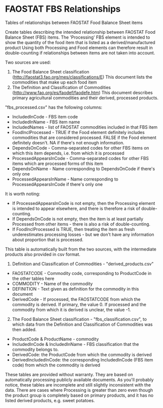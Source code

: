 # FAOSTAT FBS Relationships
Tables of relationships between FAOSTAT Food Balance Sheet items

Create tables describing the intended relationship between FAOSTAT Food Balance Sheet (FBS) items.
The 'Processing' FBS element is intended to show the quantity of the food item that is listed as a derived/manufactured product
Using both Processing and Food elements can therefore result in double-counting if relationships between items are not taken into  account.

Two sources are used:
 1. The Food Balance Sheet classification
    (http://faostat3.fao.org/mes/classifications/E)
    This document lists the commodities that make up each food item
 2. The Definition and Classification of Commodities
    (http://www.fao.org/es/faodef/faodefe.htm)
    This document describes primary agricultural commodities and their 
    derived, processed products.
    
"fbs_processed.csv" has the following columns:
* IncludedInCode - FBS item code
* IncludedInName - FBS item name
* IncludedNames - list of FAOSTAT commodities included in that FBS item
* FoodInclProcessed - TRUE if the Food element definitely includes commodities that are considered processed. FALSE if the Food element definitely doesn't. NA if there's not enough information.
* DependsOnCode - Comma-separated codes for other FBS items on which this item depends, i.e. from which it is processed
* ProcessedAppearsInCode - Comma-separated codes for other FBS items which are processed forms of this item
* DependsOnName - Name corresponding to DependsOnCode if there's only one
* ProcessedAppearsInName - Name corresponding to ProcessedAppearsInCode if there's only one

It is worth noting:
- If ProcessedAppearsInCode is not empty, then the Processing element is intended to appear elsewhere, and there is therefore a risk of double-counting.
- If DependsOnCode is not empty, then the item is at least partially Processed from other items - there is also a risk of double-counting.
- If FoodInclProcessed is TRUE, then treating the item as fresh underestimates processing losses - but we don't have any information about proportion that is processed.


This table is automatically built from the two sources, with the intermediate products also provided in csv format.

1. Definition and Classification of Commodities - "derived_products.csv"
 * FAOSTATCODE - Commodity code, corresponding to ProductCode in the other tables here
 * COMMODITY - Name of the commodity
 * DEFINITION - Text given as definition for the commodity in this document
 * DerivedCode - If processed, the FAOSTATCODE from which the commodity is derived. If primary, the value 0. If processed and the commodity from which it is derived is unclear, the value -1.

2. The Food Balance Sheet classification - "fbs_classification.csv", to which data from the Definition and Classification of Commodities was then added.
 * ProductCode & ProductName - commodity
 * IncludedInCode & IncludedInName - FBS classification that the commodity belongs to.
 * DerivedCode: the ProductCode from which the commodity is derived
 * DerivedIncludedInCode: the corresponding IncludedInCode (FBS item code) from which the commodity is derived

These tables are provided without warranty. They are based on automatically processing publicly available documents.
As you'll probably notice, these tables are incomplete and still slightly inconsistent with the data. 
There are cases where Processing is greater than zero even though the product group is completely based on primary products, and it has no listed derived products, e.g. sweet potatoes.

